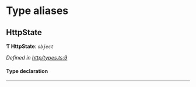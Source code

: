 

# Type aliases

<a id="httpstate"></a>

##  HttpState

**Ƭ HttpState**: *`object`*

*Defined in [http/types.ts:9](https://github.com/polkadot-js/api/blob/4a22a43/packages/rpc-provider/src/http/types.ts#L9)*

#### Type declaration

___

